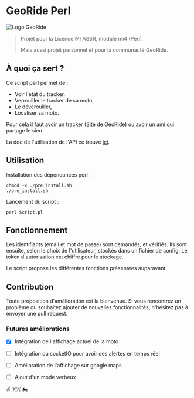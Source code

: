 # GeoRide Perl

![Logo GeoRide](https://cdn.discordapp.com/attachments/476152053975089152/560858899503382528/logo_transparent_blanc.png)

> Projet pour la Licence MI ASSR, module mi4 (Perl)
>
> Mais aussi projet personnel et pour la communauté GeoRide.

## À quoi ça sert ?

Ce script perl permet de :

-   Voir l'état du tracker.
-   Verrouiller le tracker de sa moto,
-   Le déverouiller,
-   Localiser sa moto.

Pour cela il faut avoir un tracker ([Site de GeoRide](https://georide.fr/ "Site de GeoRide")) ou avoir un ami qui partage le sien.

La doc de l'utilisation de l'API ce trouve [ici](https://api.georide.fr "Doc de l'API").

## Utilisation

Installation des dépendances perl :

```
chmod +x ./pre_install.sh
./pre_install.sh
```

Lancement du script :

```
perl Script.pl
```

## Fonctionnement
Les identifiants (email et mot de passe) sont demandés, et vérifiés. Ils sont ensuite, selon le choix de l'utilisateur, stockés dans un fichier de config. Le token d'autorisation est chiffré pour le stockage.

Le script propose les différentes fonctions présentées auparavant.

## Contribution
Toute proposition d'amélioration est la bienvenue. Si vous rencontrez un problème ou souhaitez ajouter de nouvelles fonctionnalités, n'hésitez pas à envoyer une pull request.


### Futures améliorations
- [x] Intégration de l'affichage actuel de la moto
- [ ] Intégration du socketIO pour avoir des alertes en temps réel
- [ ] Amélioration de l'affichage sur google maps
- [ ] Ajout d'un mode verbeux


✌️ 🇫🇷 🏍️
